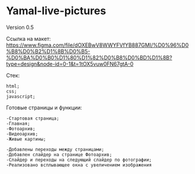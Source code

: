 # Yamal-live-pictures

Version 0.5

Ссылка на макет: 
    https://www.figma.com/file/dOXEBwV8WWYFVfYB887GMI/%D0%96%D0%B8%D0%B2%D1%8B%D0%B5-%D0%BA%D0%B0%D1%80%D1%82%D0%B8%D0%BD%D1%8B?type=design&node-id=0-1&t=1tOX5vuw0FN67gtA-0

Стек:

    html;
    css;
    javascript;


Готовые страницы и функции:

    -Стартовая страница;
    -Главная;
    -Фотоархив;
    -Видеоархив;
    -Живые картины;

    -Добавлены переходы между страницами;
    -Добавлен слайдер на странице Фотоархив;
    -Слайдер и переходы на следующий слайдер по фотографии;
    -Реализовано всплывающее окна с увеличением изображения